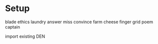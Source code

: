 # Setup

blade ethics laundry answer miss convince farm cheese finger grid poem captain

import existing DEN
